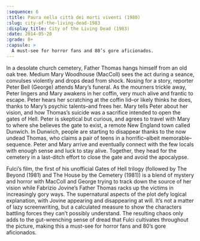 ```yaml
---
:sequence: 6
:title: Paura nella città dei morti viventi (1980)
:slug: city-of-the-living-dead-1983
:display_title: City of the Living Dead (1983)
:date: 2014-05-20
:grade: B+
:capsule: >
  A must-see for horror fans and 80’s gore aficionados.
---
```

In a desolate church cemetery, Father Thomas hangs himself from an old oak tree. Medium Mary Woodhouse (MacColl) sees the act during a seance, convulses violently and drops dead from shock. Nosing for a story, reporter Peter Bell (George) attends Mary’s funeral. As the mourners trickle away, Peter lingers and Mary awakens in her coffin, very much alive and frantic to escape. Peter hears her scratching at the coffin lid–or likely thinks he does, thanks to Mary’s psychic talents–and frees her. Mary tells Peter about her vision, and how Thomas’s suicide was a sacrifice intended to open the gates of Hell. Peter is skeptical but curious, and agrees to travel with Mary to where she believes the gate to exist, a remote New England town called Dunwich. In Dunwich, people are starting to disappear thanks to the now undead Thomas, who claims a pair of teens in a horrific–albeit memorable–sequence. Peter and Mary arrive and eventually connect with the few locals with enough sense and luck to stay alive. Together, they head for the cemetery in a last-ditch effort to close the gate and avoid the apocalypse.

Fulci’s film, the first of his unofficial Gates of Hell trilogy (followed by The Beyond (1981) and The House by the Cemetery (1981)) is a blend of mystery and horror with MacColl and George trying to track down the source of her vision while Fabrizio Jovine’s Father Thomas racks up the victims in increasingly gory ways. The supernatural aspects of the plot defy logical explanation, with Jovine appearing and disappearing at will. It’s not a matter of lazy screenwriting, but a calculated measure to show the characters battling forces they can’t possibly understand. The resulting chaos only adds to the gut-wrenching sense of dread that Fulci cultivates throughout the picture, making this a must-see for horror fans and 80’s gore aficionados.